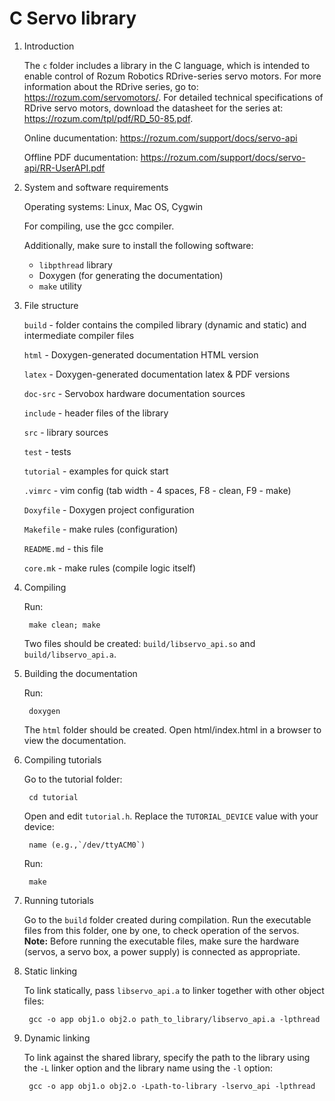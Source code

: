 # C Servo library

1. Introduction

    The `c` folder includes a library in the C language, which is intended to enable control of Rozum Robotics RDrive-series servo motors.
    For more information about the RDrive series, go to: https://rozum.com/servomotors/.
    For detailed technical specifications of RDrive servo motors, download the datasheet for the series at: https://rozum.com/tpl/pdf/RD_50-85.pdf.
    
    Online ducumentation: https://rozum.com/support/docs/servo-api

    Offline PDF ducumentation: https://rozum.com/support/docs/servo-api/RR-UserAPI.pdf
    
2. System and software requirements

   Operating systems: Linux, Mac OS, Cygwin
   
   For compiling, use the gcc compiler.
   
   Additionally, make sure to install the following software:
   - `libpthread` library
   - Doxygen (for generating the documentation)
   - `make` utility

3. File structure

    `build` - folder contains the compiled library (dynamic and static) and
              intermediate compiler files
        
    `html` - Doxygen-generated documentation HTML version
    
    `latex` - Doxygen-generated documentation latex & PDF versions

    `doc-src` - Servobox hardware documentation sources
    
    `include` - header files of the library
    
    `src` - library sources
    
    `test` - tests
    
    `tutorial` - examples for quick start
    
    `.vimrc` - vim config (tab width - 4 spaces, F8 - clean, F9 - make)
    
    `Doxyfile` - Doxygen project configuration
    
    `Makefile` - make rules (configuration)
    
    `README.md` - this file
    
    `core.mk` - make rules (compile logic itself)

4. Compiling

    Run:
    
        make clean; make
        
    Two files should be created: `build/libservo_api.so` and `build/libservo_api.a`.

5. Building the documentation

    Run:
    
        doxygen
        
    The `html` folder should be created. Open html/index.html in a browser to view the
    documentation.

6. Compiling tutorials

    Go to the tutorial folder:
    
        cd tutorial
        
    Open and edit `tutorial.h`. Replace the `TUTORIAL_DEVICE` value with your device:
    
        name (e.g.,`/dev/ttyACM0`)
        
    Run:
    
        make

7. Running tutorials

    Go to the `build` folder created during compilation. Run the executable files from this folder, one by one, to check operation of the servos.
    <b>Note:</b> Before running the executable files, make sure the hardware (servos, a servo box, a power supply) is connected as appropriate.

8. Static linking

    To link statically, pass `libservo_api.a` to linker together with other 
    object files:
    
        gcc -o app obj1.o obj2.o path_to_library/libservo_api.a -lpthread
        
9. Dynamic linking

    To link against the shared library, specify the path to the library using the `-L` linker
    option and the library name using the `-l` option:
    
        gcc -o app obj1.o obj2.o -Lpath-to-library -lservo_api -lpthread
        
   
